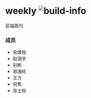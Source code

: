 # weekly ![build-info](https://travis-ci.org/jdb-fe/weekly.svg)

前端周刊

### 成员
- 余焕柱
- 赵涵宇
- 钊彬
- 郑海旺
- 王方
- 何隽
- 张士标
